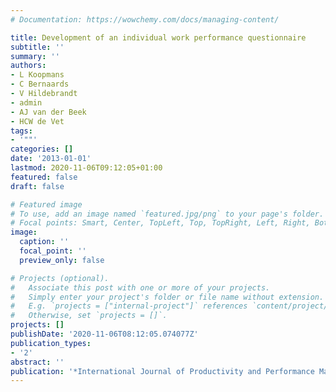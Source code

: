 ```yaml
---
# Documentation: https://wowchemy.com/docs/managing-content/

title: Development of an individual work performance questionnaire
subtitle: ''
summary: ''
authors:
- L Koopmans
- C Bernaards
- V Hildebrandt
- admin
- AJ van der Beek
- HCW de Vet
tags:
- '""'
categories: []
date: '2013-01-01'
lastmod: 2020-11-06T09:12:05+01:00
featured: false
draft: false

# Featured image
# To use, add an image named `featured.jpg/png` to your page's folder.
# Focal points: Smart, Center, TopLeft, Top, TopRight, Left, Right, BottomLeft, Bottom, BottomRight.
image:
  caption: ''
  focal_point: ''
  preview_only: false

# Projects (optional).
#   Associate this post with one or more of your projects.
#   Simply enter your project's folder or file name without extension.
#   E.g. `projects = ["internal-project"]` references `content/project/deep-learning/index.md`.
#   Otherwise, set `projects = []`.
projects: []
publishDate: '2020-11-06T08:12:05.074077Z'
publication_types:
- '2'
abstract: ''
publication: '*International Journal of Productivity and Performance Management*'
---
```

